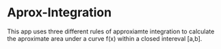 # Aprox-Integration
This app uses three different rules of approxiamte integration to calculate the aproximate area under a curve f(x) within a closed intereval [a,b]. 
